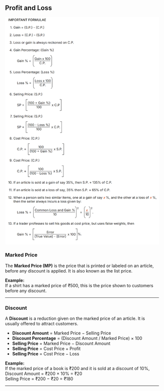 ## Profit and Loss

![alt text](image-1.png)

### Marked Price

The **Marked Price (MP)** is the price that is printed or labeled on an article, before any discount is applied. It is also known as the list price.

**Example:**  
If a shirt has a marked price of ₹500, this is the price shown to customers before any discount.

---

### Discount

A **Discount** is a reduction given on the marked price of an article. It is usually offered to attract customers.

- **Discount Amount** = Marked Price − Selling Price
- **Discount Percentage** = (Discount Amount / Marked Price) × 100
- **Selling Price** = Marked Price − Discount Amount
- **Selling Price** = Cost Price + Profit
- **Selling Price** = Cost Price − Loss

**Example:**  
If the marked price of a book is ₹200 and it is sold at a discount of 10%,  
Discount Amount = ₹200 × 10% = ₹20  
Selling Price = ₹200 − ₹20 = ₹180

--- 